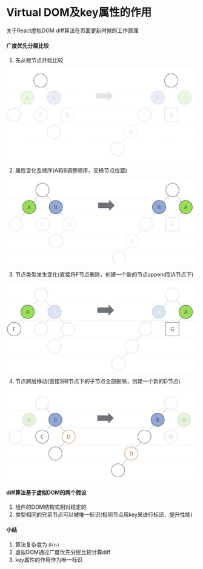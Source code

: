 # Virtual DOM及key属性的作用

关于React虚拟DOM diff算法在页面更新时候的工作原理

#### 广度优先分层比较
1. 先从根节点开始比较

![root-node-diff](attachments/root-node-diff.png)

2. 属性变化及顺序(A和B调整顺序，交换节点位置)

![node-attrs-and-order](attachments/node-attrs-and-order.png)

3. 节点类型发生变化(直接将F节点删除，创建一个新的节点append到A节点下)

![node-type-change](attachments/node-type-change.png)

4. 节点跨层移动(直接将B节点下的子节点全部删除，创建一个新的D节点)

![node-move-across-layer](attachments/node-move-across-layers.png)

#### diff算法基于虚拟DOM的两个假设
1. 组件的DOM结构式相对稳定的
2. 类型相同的兄弟节点可以被唯一标识(相同节点用key来进行标识，提升性能)

#### 小结
1. 算法复杂度为 `O(n)`
2. 虚拟DOM通过广度优先分层比较计算diff
3. key属性的作用作为唯一标识

